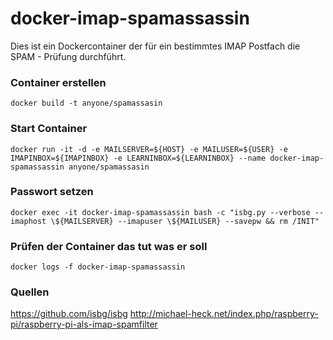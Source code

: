 # docker-imap-spamassassin

Dies ist ein Dockercontainer der für ein bestimmtes IMAP Postfach die SPAM - Prüfung durchführt.

### Container erstellen
`docker build -t anyone/spamassasin`

### Start Container
`docker run -it -d -e MAILSERVER=${HOST} -e MAILUSER=${USER} -e IMAPINBOX=${IMAPINBOX} -e LEARNINBOX=${LEARNINBOX} --name docker-imap-spamassassin anyone/spamassasin`

### Passwort setzen
`docker exec -it docker-imap-spamassassin bash -c "isbg.py --verbose --imaphost \${MAILSERVER} --imapuser \${MAILUSER} --savepw && rm /INIT"`

### Prüfen der Container das tut was er soll
`docker logs -f docker-imap-spamassassin`

### Quellen
https://github.com/isbg/isbg
http://michael-heck.net/index.php/raspberry-pi/raspberry-pi-als-imap-spamfilter
